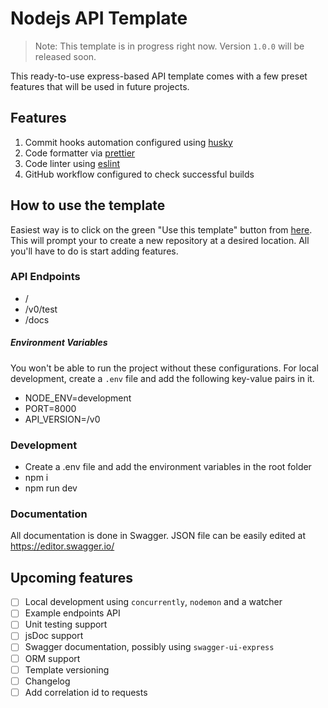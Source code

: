 # Nodejs API Template

> Note: This template is in progress right now. Version `1.0.0` will be released soon.

This ready-to-use express-based API template comes with a few preset features that will be used in future projects.

## Features

1. Commit hooks automation configured using [husky](https://www.npmjs.com/package/husky)
2. Code formatter via [prettier](https://www.npmjs.com/package/prettier)
3. Code linter using [eslint](https://www.npmjs.com/package/eslint)
4. GitHub workflow configured to check successful builds

## How to use the template

Easiest way is to click on the green "Use this template" button from [here](https://github.com/learn-with-me/nodejs-api-template). This will prompt your to create a new repository at a desired location. All you'll have to do is start adding features.

### API Endpoints
* /
* /v0/test
* /docs

##### Environment Variables
You won't be able to run the project without these configurations. For local development, create a `.env` file and add the following key-value pairs in it.
* NODE_ENV=development
* PORT=8000
* API_VERSION=/v0

### Development
* Create a .env file and add the environment variables in the root folder
* npm i
* npm run dev

### Documentation
All documentation is done in Swagger. JSON file can be easily edited at https://editor.swagger.io/

## Upcoming features

- [ ] Local development using `concurrently`, `nodemon` and a watcher
- [ ] Example endpoints API
- [ ] Unit testing support
- [ ] jsDoc support
- [ ] Swagger documentation, possibly using `swagger-ui-express`
- [ ] ORM support
- [ ] Template versioning
- [ ] Changelog
- [ ] Add correlation id to requests
